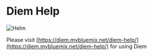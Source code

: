 <!-- markdownlint-disable MD033 -->
# Diem Help

<img alt="Helm" src="https://img.shields.io/badge/dynamic/json?label=help&query=version&prefix=v&url=https://raw.githubusercontent.com/IBM/diem/main/applications/diem-help/package.json"/>

Please visit [https://diem.mybluemix.net/diem-help/](https://diem.mybluemix.net/diem-help/) for using Diem

